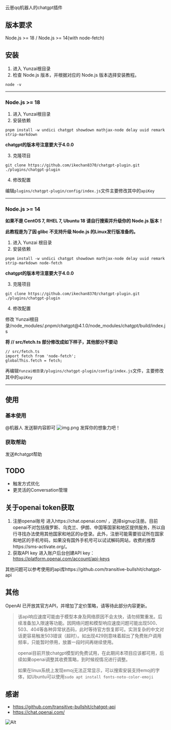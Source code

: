 云崽qq机器人的chatgpt插件
## 版本要求
Node.js >= 18 / Node.js >= 14(with node-fetch)


## 安装
1. 进入 Yunzai根目录
2. 检查 Node.js 版本，并根据对应的 Node.js 版本选择安装教程。
```
node -v
```
---

### Node.js >= 18
1. 进入 Yunzai根目录
2. 安装依赖
```
pnpm install -w undici chatgpt showdown mathjax-node delay uuid remark strip-markdown
```
**chatgpt的版本号注意要大于4.0.0**

3. 克隆项目
```
git clone https://github.com/ikechan8370/chatgpt-plugin.git ./plugins/chatgpt-plugin
```
4. 修改配置

编辑`plugins/chatgpt-plugin/config/index.js`文件主要修改其中的`apiKey`

---

### Node.js >= 14
**如果不是 CentOS 7, RHEL 7, Ubuntu 18 请自行搜索并升级你的 Node.js 版本！**

**此教程是为了因 glibc 不支持升级 Node.js 的Linux发行版准备的。**
1. 进入 Yunzai 根目录
2. 安装依赖
```
pnpm install -w undici chatgpt showdown mathjax-node delay uuid remark strip-markdown node-fetch
```
**chatgpt的版本号注意要大于4.0.0**

3. 克隆项目
```
git clone https://github.com/ikechan8370/chatgpt-plugin.git ./plugins/chatgpt-plugin
```
4. 修改配置

修改 Yunzai根目录/node_modules/.pnpm/chatgpt\@4.1.0/node_modules/chatgpt/build/index.js 

**将 // src/fetch.ts 部分修改成如下样子，其他部分不要动**
```
// src/fetch.ts
import fetch from 'node-fetch';
globalThis.fetch = fetch;
```

再编辑`Yunzai根目录/plugins/chatgpt-plugin/config/index.js`文件，主要修改其中的`apiKey`

---


## 使用

### 基本使用
@机器人 发送聊内容即可
![img.png](resources/img/example1.png)
发挥你的想象力吧！

### 获取帮助
发送#chatgpt帮助

## TODO
* 触发方式优化
* 更灵活的Conversation管理

## 关于openai token获取
1. 注册openai账号
进入https://chat.openai.com/ ，选择signup注册。目前openai不对包括俄罗斯、乌克兰、伊朗、中国等国家和地区提供服务，所以自行寻找办法使用其他国家和地区的ip登录。此外，注册可能需要验证所在国家和地区的手机号码，如果没有国外手机号可以试试解码网站，收费的推荐https://sms-activate.org/。
2. 获取API key
进入账户后台创建API key：https://platform.openai.com/account/api-keys

其他问题可以参考使用的api库https://github.com/transitive-bullshit/chatgpt-api


## 其他

OpenAI 已开放其官方API，并增加了定价策略，请等待此部分内容更新。

> 该api响应速度可能由于模型本身及网络原因不会太快，请勿频繁重发。后续准备加入限速等功能。因网络问题和模型响应速度问题可能出现500、503、404等各种异常状态码，此时等待官方恢复即可。实测复杂的中文对话更容易触发503错误（超时）。如出现429则意味着超出了免费账户调用频率，只能暂时停用，放置一段时间再继续使用。
>
> openai目前开放chatgpt模型的免费试用，在此期间本项目应该都可用，后续如果openai调整其收费策略，到时候视情况进行调整。
>
> 如果在linux系统上发现emoj无法正常显示，可以搜索安装支持emoj的字体，如Ubuntu可以使用`sudo apt install fonts-noto-color-emoji`

## 感谢
* https://github.com/transitive-bullshit/chatgpt-api
* https://chat.openai.com/

![Alt](https://repobeats.axiom.co/api/embed/076d597ede41432208435f233d18cb20052fb90a.svg "Repobeats analytics image")
